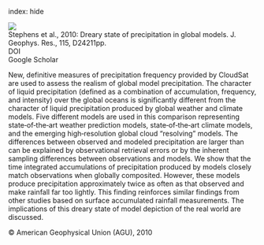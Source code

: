 index: hide

<div class="Citation">
    <div class="Citation-thumb CitationThumb-linked"  data-href="https://doi.org/10.1029/2010jd014532">
      <img src="https://static.claimspace.cloud/climate-study-static/refs/thumbs/9/Stephens_et_al_2010-thumb.png" />
    </div>

  <div class="Citation-body">
    <div class="Citation-text">Stephens et al., 2010: Dreary state of precipitation in global models. <span class="Article-journal">J. Geophys. Res., </span><span class="Article-volume">115, </span>D24211pp.</div>
    <div class="Citation-links">
      <div class="CitationLink" data-href="https://doi.org/10.1029/2010jd014532">
        <div class="CitationLink-icon CitationLink-Doi"></div>
        <div class="CitationLink-text">DOI</div>
      </div>
      <div class="CitationLink" data-href="https://scholar.google.com/scholar?q=10.1029/2010jd014532">
        <div class="CitationLink-icon CitationLink-Scholar"></div>
        <div class="CitationLink-text">Google Scholar</div>
      </div>
    </div>
  </div>
</div>

New, definitive measures of precipitation frequency provided by CloudSat are used to assess the realism of global model precipitation. The character of liquid precipitation (defined as a combination of accumulation, frequency, and intensity) over the global oceans is significantly different from the character of liquid precipitation produced by global weather and climate models. Five different models are used in this comparison representing state‐of‐the‐art weather prediction models, state‐of‐the‐art climate models, and the emerging high‐resolution global cloud “resolving” models. The differences between observed and modeled precipitation are larger than can be explained by observational retrieval errors or by the inherent sampling differences between observations and models. We show that the time integrated accumulations of precipitation produced by models closely match observations when globally composited. However, these models produce precipitation approximately twice as often as that observed and make rainfall far too lightly. This finding reinforces similar findings from other studies based on surface accumulated rainfall measurements. The implications of this dreary state of model depiction of the real world are discussed.

<div class="Citation-copy">
&copy; American Geophysical Union (AGU), 2010
</div>